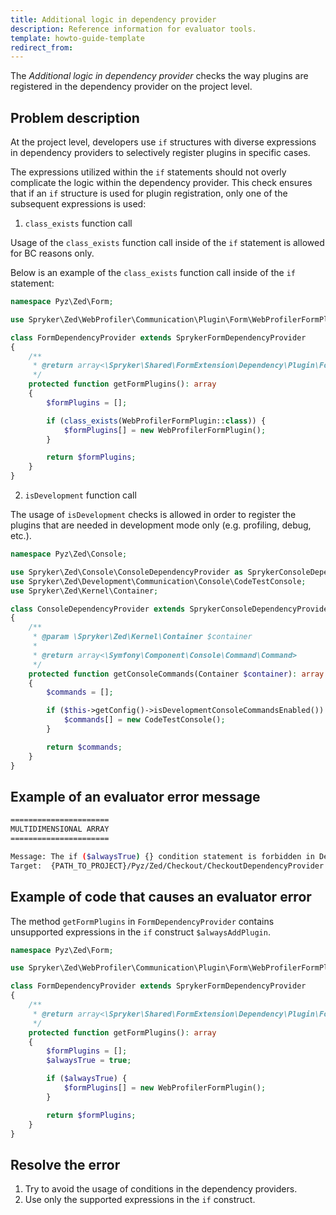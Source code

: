 ```yaml
---
title: Additional logic in dependency provider
description: Reference information for evaluator tools.
template: howto-guide-template
redirect_from:
---
```


The *Additional logic in dependency provider* checks the way plugins are registered in the dependency provider on the project level.

## Problem description

At the project level, developers use `if` structures with diverse expressions in dependency providers to selectively register plugins in specific cases.

The expressions utilized within the `if` statements should not overly complicate the logic within the dependency provider.
This check ensures that if an `if` structure is used for plugin registration, only one of the subsequent expressions is used:

1. `class_exists` function call

Usage of the `class_exists` function call inside of the `if` statement is allowed for BC reasons only.

Below is an example of the `class_exists` function call inside of the `if` statement:

```php
namespace Pyz\Zed\Form;

use Spryker\Zed\WebProfiler\Communication\Plugin\Form\WebProfilerFormPlugin;

class FormDependencyProvider extends SprykerFormDependencyProvider
{
    /**
     * @return array<\Spryker\Shared\FormExtension\Dependency\Plugin\FormPluginInterface>
     */
    protected function getFormPlugins(): array
    {
        $formPlugins = [];

        if (class_exists(WebProfilerFormPlugin::class)) {
            $formPlugins[] = new WebProfilerFormPlugin();
        }

        return $formPlugins;
    }
}
```

2. `isDevelopment` function call

The usage of `isDevelopment` checks is allowed in order to register the plugins that are needed in development mode only (e.g. profiling, debug, etc.).

```php
namespace Pyz\Zed\Console;

use Spryker\Zed\Console\ConsoleDependencyProvider as SprykerConsoleDependencyProvider;
use Spryker\Zed\Development\Communication\Console\CodeTestConsole;
use Spryker\Zed\Kernel\Container;

class ConsoleDependencyProvider extends SprykerConsoleDependencyProvider
{
    /**
     * @param \Spryker\Zed\Kernel\Container $container
     *
     * @return array<\Symfony\Component\Console\Command\Command>
     */
    protected function getConsoleCommands(Container $container): array
    {
        $commands = [];

        if ($this->getConfig()->isDevelopmentConsoleCommandsEnabled()) {
            $commands[] = new CodeTestConsole();
        }

        return $commands;
    }
}
```

## Example of an evaluator error message

```bash
======================
MULTIDIMENSIONAL ARRAY
======================

Message: The if ($alwaysTrue) {} condition statement is forbidden in DependencyProvider
Target:  {PATH_TO_PROJECT}/Pyz/Zed/Checkout/CheckoutDependencyProvider.php

```

## Example of code that causes an evaluator error

The method `getFormPlugins` in `FormDependencyProvider` contains unsupported expressions in the `if` construct `$alwaysAddPlugin`.

```php
namespace Pyz\Zed\Form;

use Spryker\Zed\WebProfiler\Communication\Plugin\Form\WebProfilerFormPlugin;

class FormDependencyProvider extends SprykerFormDependencyProvider
{
    /**
     * @return array<\Spryker\Shared\FormExtension\Dependency\Plugin\FormPluginInterface>
     */
    protected function getFormPlugins(): array
    {
        $formPlugins = [];
        $alwaysTrue = true;

        if ($alwaysTrue) {
            $formPlugins[] = new WebProfilerFormPlugin();
        }

        return $formPlugins;
    }
}
```

## Resolve the error

1. Try to avoid the usage of conditions in the dependency providers.
2. Use only the supported expressions in the `if` construct.
